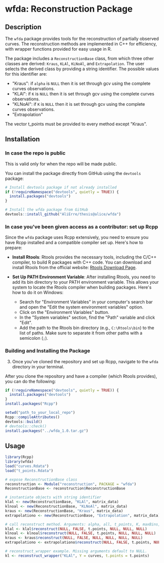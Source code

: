 # wfda: Reconstruction Package

## Description

The `wfda` package provides tools for the reconstruction of partially observed curves. The reconstruction methods are implemented in C++ for efficiency, with wrapper functions provided for easy usage in R.

The package includes a `ReconstructionBase` class, from which three other classes are derived: `Kraus`, `KLAl`, `KLNoAl`, and `Extrapolation`. The user selects the derived class by providing a string identifier. The possible values for this identifier are:

- "Kraus": if `alpha` is `NULL` then it is set through gcv using the complete curves observations.
- "KLAl": if `K` is `NULL` then it is set through gcv using the complete curves observations.
- "KLNoAl": if `K` is `NULL` then it is set through gcv using the complete curves observations.
- "Extrapolation"

The vector t_points must be provided to every method except "Kraus".



## Installation
### In case the repo is public
This is valid only for when the repo will be made public.

You can install the package directly from GitHub using the `devtools` package:

```R
# Install devtools package if not already installed
if (!requireNamespace("devtools", quietly = TRUE)) {
  install.packages("devtools")
}

# Install the wfda package from GitHub
devtools::install_github("AliErre/thesis@alice/wfda")
```

### In case you've been given access as a contributor: set up Rcpp
Since the `wfda` package uses Rcpp extensively, you need to ensure you have Rcpp installed and a compatible compiler set up. Here's how to prepare:

- **Install Rtools**:
  Rtools provides the necessary tools, including the C/C++ compiler, to build R packages with C++ code. You can download and install Rtools from the official website: [Rtools Download Page](https://cran.r-project.org/bin/windows/Rtools/).

- **Set Up PATH Environment Variable**:
  After installing Rtools, you need to add its bin directory to your PATH environment variable. This allows your system to locate the Rtools compiler when building packages. Here's how to do it on Windows:
  - Search for "Environment Variables" in your computer's search bar and open the "Edit the system environment variables" option.
  - Click on the "Environment Variables" button.
  - In the "System variables" section, find the "Path" variable and click "Edit".
  - Add the path to the Rtools bin directory (e.g., `C:\Rtools\bin`) to the list of paths. Make sure to separate it from other paths with a semicolon (`;`).

### Building and Installing the Package

3. Once you've cloned the repository and set up Rcpp, navigate to the `wfda` directory in your terminal.

After you clone the repository and have a compiler (which Rtools provides), you can do the following:
```R
if (!requireNamespace("devtools", quietly = TRUE)) {
  install.packages("devtools")
}
install.packages("Rcpp")

setwd("path_to_your_local_repo")
Rcpp::compileAttributes()
devtools::build()
# devtools::check()
install.packages("../wfda_1.0.tar.gz")
```
## Usage
```R
library(Rcpp)
library(wfda)
load("curves.Rdata")
load("t_points.Rdata")

# expose ReconstructionBase class
reconstruction <- Module("reconstruction", PACKAGE = "wfda")
ReconstructionBase <- reconstruction$ReconstructionBase

# instantiate objects with string identifier
klal <- new(ReconstructionBase, "KLAl", matrix_data)
klnoal <- new(ReconstructionBase, "KLNoAl", matrix_data)
kraus <- new(ReconstructionBase, "Kraus", matrix_data)
extrapolationo <- new(ReconstructionBase, "Extrapolation", matrix_data)

# call reconstruct method. Arguments: alpha, all, t_points, K, maxBins, nRegGrid
klal <- klal$reconstruct(NULL, FALSE, t.points, NULL, NULL, NULL)
klnoal <- klnoal$reconstruct(NULL, FALSE, t.points, NULL, NULL, NULL)
kraus <- kraus$reconstruct(NULL, FALSE, NULL, NULL, NULL, NULL)
extrapolationo <- extrapolationo$reconstruct(NULL, FALSE, t.points, NULL, NULL, NULL)

# reconstruct_wrapper example. Missing arguments default to NULL.
kl <- reconstruct_wrapper("KLAl", Y = curves, t.points = t.points)
```

